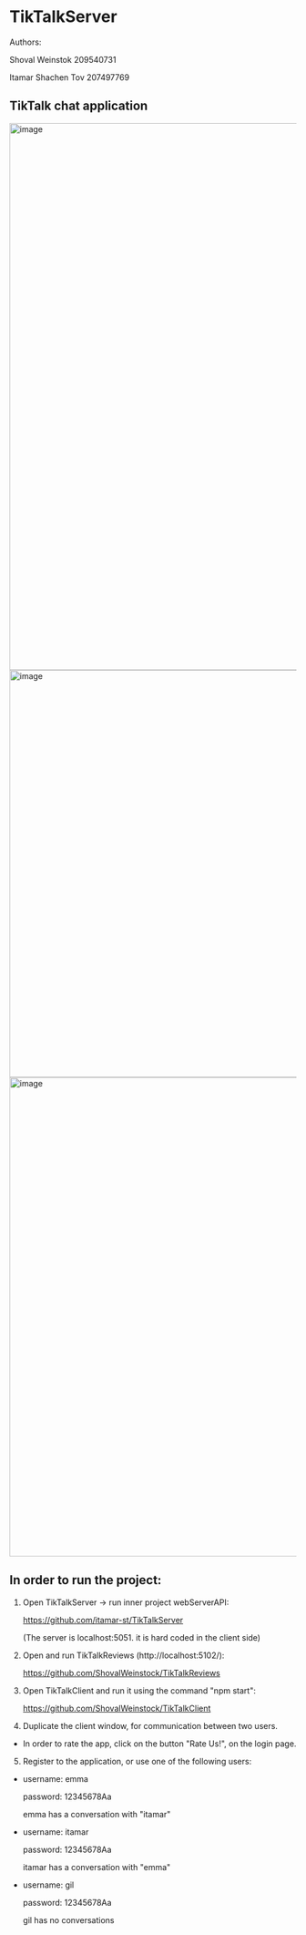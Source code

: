 # TikTalkServer

Authors:

Shoval Weinstok 209540731

Itamar Shachen Tov 207497769

## TikTalk chat application

<img width="960" alt="image" src="https://user-images.githubusercontent.com/92527489/196738619-f98bdc25-b2c3-4bd5-815c-1364b24d725d.png">

<img width="715" alt="image" src="https://user-images.githubusercontent.com/92527489/196739090-ad33b540-6912-4a7c-8da4-8fbfbb07c30f.png">

<img width="841" alt="image" src="https://user-images.githubusercontent.com/92527489/196739356-8616529c-0e02-4915-a9fb-9521fa853536.png">

## In order to run the project:

1. Open TikTalkServer -> run inner project webServerAPI:
   
   https://github.com/itamar-st/TikTalkServer
   
   (The server is localhost:5051. it is hard coded in the client side)
   
2. Open and run TikTalkReviews (http://localhost:5102/):
   
   https://github.com/ShovalWeinstock/TikTalkReviews

3. Open TikTalkClient and run it using the command "npm start":
   
   https://github.com/ShovalWeinstock/TikTalkClient

4) Duplicate the client window, for communication between two users.

* In order to rate the app, click on the button "Rate Us!", on the login page.

5) Register to the application, or use one of the following users:

-	username: emma
	
	password: 12345678Aa
	
	emma has a conversation with "itamar"
	
	
-	username: itamar
	
	password: 12345678Aa
	
	itamar has a conversation with "emma"
	
	
-	username: gil
	
	password: 12345678Aa
	
	gil has no conversations

